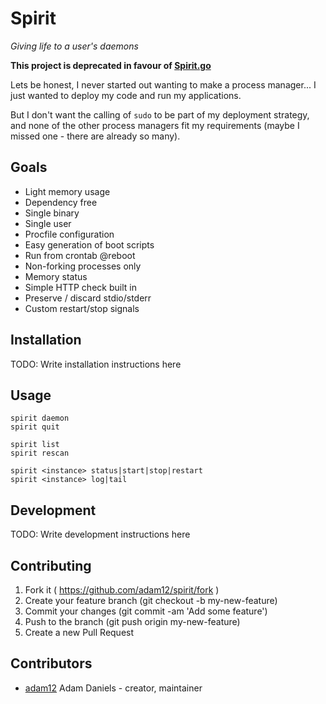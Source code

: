 # Spirit
_Giving life to a user's daemons_

**This project is deprecated in favour of [Spirit.go](https://github.com/adam12/spirit.go)**

Lets be honest, I never started out wanting to make a process manager... I just
wanted to deploy my code and run my applications.

But I don't want the calling of `sudo` to be part of my deployment strategy, and
none of the other process managers fit my requirements (maybe I missed one - there
are already so many).

## Goals

- Light memory usage
- Dependency free
- Single binary
- Single user
- Procfile configuration
- Easy generation of boot scripts
- Run from crontab @reboot
- Non-forking processes only
- Memory status
- Simple HTTP check built in
- Preserve / discard stdio/stderr
- Custom restart/stop signals

## Installation


TODO: Write installation instructions here


## Usage

	spirit daemon
	spirit quit

	spirit list
	spirit rescan

	spirit <instance> status|start|stop|restart
	spirit <instance> log|tail


## Development

TODO: Write development instructions here

## Contributing

1. Fork it ( https://github.com/adam12/spirit/fork )
2. Create your feature branch (git checkout -b my-new-feature)
3. Commit your changes (git commit -am 'Add some feature')
4. Push to the branch (git push origin my-new-feature)
5. Create a new Pull Request

## Contributors

- [adam12](https://github.com/adam12) Adam Daniels - creator, maintainer
